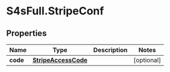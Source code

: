 # S4sFull.StripeConf

## Properties
Name | Type | Description | Notes
------------ | ------------- | ------------- | -------------
**code** | [**StripeAccessCode**](StripeAccessCode.md) |  | [optional] 


